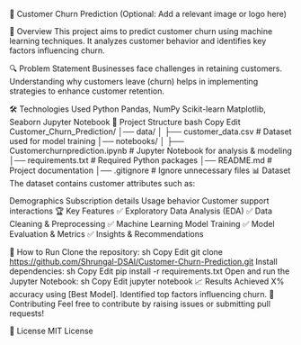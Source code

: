 📌 Customer Churn Prediction
(Optional: Add a relevant image or logo here)

📖 Overview
This project aims to predict customer churn using machine learning techniques. It analyzes customer behavior and identifies key factors influencing churn.

🔍 Problem Statement
Businesses face challenges in retaining customers. Understanding why customers leave (churn) helps in implementing strategies to enhance customer retention.

🛠️ Technologies Used
Python
Pandas, NumPy
Scikit-learn
Matplotlib, Seaborn
Jupyter Notebook
📂 Project Structure
bash
Copy
Edit
Customer_Churn_Prediction/
│── data/
│   ├── customer_data.csv   # Dataset used for model training
│── notebooks/
│   ├── Customerchurnprediction.ipynb   # Jupyter Notebook for analysis & modeling
│── requirements.txt   # Required Python packages
│── README.md   # Project documentation
│── .gitignore   # Ignore unnecessary files
📊 Dataset
The dataset contains customer attributes such as:

Demographics
Subscription details
Usage behavior
Customer support interactions
🏆 Key Features
✅ Exploratory Data Analysis (EDA)
✅ Data Cleaning & Preprocessing
✅ Machine Learning Model Training
✅ Model Evaluation & Metrics
✅ Insights & Recommendations

🚀 How to Run
Clone the repository:
sh
Copy
Edit
git clone https://github.com/Shrungal-DSAI/Customer-Churn-Prediction.git
Install dependencies:
sh
Copy
Edit
pip install -r requirements.txt
Open and run the Jupyter Notebook:
sh
Copy
Edit
jupyter notebook
📈 Results
Achieved X% accuracy using [Best Model].
Identified top factors influencing churn.
🤝 Contributing
Feel free to contribute by raising issues or submitting pull requests!

📜 License
MIT License
